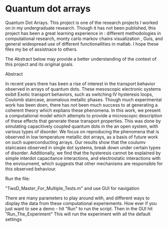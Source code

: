 # Quantum dot arrays

Quantum Dot Arrays.
This project is one of the research projects I worked on in my undergraduate research. 
Though it has not been published, this project has been a great learning experience
in :
different methodologies in computational research,
monty carlo markov chains
visualization , Guis, and general widespread use of different functionallities in matlab.
I hope these files my be of assistnace to others.


The Abstract below may provide a better understanding of the context of this project and its original goals.

Abstract

In recent years there has been a rise of interest in the transport behavior observed 
in arrays of quantum dots. These mesoscopic electronic systems exibit Exotic transport behaviors,
such as switching IV hysteresis loops, Coulomb staircase, anomalous metallic phases.
Though much experimental work has been doen, there has not been much success to at generating a 
coherent theory which explians these phenomena.
In this work, we present a computational model which attempts to provide a microscopic description 
of these effects that generate these transport properties.
This was done by simulating capacitively coupled quantum dots in the an open system, with various types of disorder. 
We focus on reproducing the phenomena that is observed in low temperature metallic dot arrays, 
as a basis of future work on such superconducting arrays.
Our results show that the coulumv staircases observed in single dot systems, break down under certain types of disorder. 
Additionally, we find that the hysteresis cannot be explained by simple interdot capacitance interactions, 
and electrostatic interactions with the enviournemt, which suggests that other mechanisms are responsible for this observed behaviour.

Run the file:

"TwoD_Master_For_Multiple_Tests.m"
and use GUI for navigation

There are many parameters to play around with,
 and different ways to display the data from these computational experiements.
How ever if you just want to see a demo - hit "Run" to run the script.
Then in the GUI hit "Run_The_Experiment"
This will run the experiment with all the default settings



